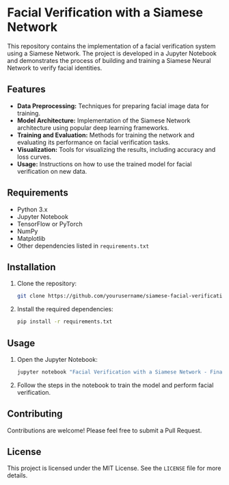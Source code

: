 
# Facial Verification with a Siamese Network

This repository contains the implementation of a facial verification system using a Siamese Network. The project is developed in a Jupyter Notebook and demonstrates the process of building and training a Siamese Neural Network to verify facial identities.

## Features

- **Data Preprocessing:** Techniques for preparing facial image data for training.
- **Model Architecture:** Implementation of the Siamese Network architecture using popular deep learning frameworks.
- **Training and Evaluation:** Methods for training the network and evaluating its performance on facial verification tasks.
- **Visualization:** Tools for visualizing the results, including accuracy and loss curves.
- **Usage:** Instructions on how to use the trained model for facial verification on new data.

## Requirements

- Python 3.x
- Jupyter Notebook
- TensorFlow or PyTorch
- NumPy
- Matplotlib
- Other dependencies listed in `requirements.txt`

## Installation

1. Clone the repository:
   ```bash
   git clone https://github.com/yourusername/siamese-facial-verification.git
   ```
2. Install the required dependencies:
   ```bash
   pip install -r requirements.txt
   ```

## Usage

1. Open the Jupyter Notebook:
   ```bash
   jupyter notebook "Facial Verification with a Siamese Network - Final.ipynb"
   ```
2. Follow the steps in the notebook to train the model and perform facial verification.

## Contributing

Contributions are welcome! Please feel free to submit a Pull Request.

## License

This project is licensed under the MIT License. See the `LICENSE` file for more details.




